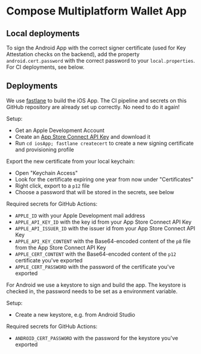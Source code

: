# Compose Multiplatform Wallet App

## Local deployments

To sign the Android App with the correct signer certificate (used for Key Attestation checks on the backend), add the property `android.cert.password` with the correct password to your `local.properties`. For CI deployments, see below.

## Deployments

We use [fastlane](https://fastlane.tools/) to build the iOS App. The CI pipeline and secrets on this GitHub repository are already set up correctly. No need to do it again!

Setup:
 - Get an Apple Development Account
 - Create an [App Store Connect API Key](https://developer.apple.com/documentation/appstoreconnectapi/creating_api_keys_for_app_store_connect_api) and download it
 - Run `cd iosApp; fastlane createcert` to create a new signing certificate and provisioning profile
 
Export the new certificate from your local keychain:
 - Open "Keychain Access"
 - Look for the certificate expiring one year from now under "Certificates"
 - Right click, export to a `p12` file
 - Choose a password that will be stored in the secrets, see below

Required secrets for GitHub Actions:
- `APPLE_ID` with your Apple Development mail address
- `APPLE_API_KEY_ID` with the key id from your App Store Connect API Key
- `APPLE_API_ISSUER_ID` with the issuer id from your App Store Connect API Key
- `APPLE_API_KEY_CONTENT` with the Base64-encoded content of the `p8` file from the App Store Connect API Key
- `APPLE_CERT_CONTENT` with the Base64-encoded content of the `p12` certificate you've exported
- `APPLE_CERT_PASSWORD` with the password of the certificate you've exported

For Android we use a keystore to sign and build the app. The keystore is checked in, the password needs to be set as a environment variable.

Setup:
 - Create a new keystore, e.g. from Android Studio

Required secrets for GitHub Actions:
 - `ANDROID_CERT_PASSWORD` with the password for the keystore you've exported
